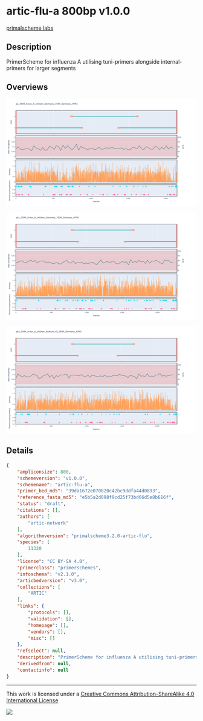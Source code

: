 # artic-flu-a 800bp v1.0.0

[primalscheme labs](https://labs.primalscheme.com/detail/artic-flu-a/800/v1.0.0)

## Description

PrimerScheme for influenza A utilising tuni-primers alongside internal-primers for larger segments

## Overviews

![pa_1934_Avian_A_chicken_Germany_1934_Germany_H7N1.png](work/pa_1934_Avian_A_chicken_Germany_1934_Germany_H7N1.png)

![pb1_1934_Avian_A_chicken_Germany_1934_Germany_H7N1.png](work/pb1_1934_Avian_A_chicken_Germany_1934_Germany_H7N1.png)

![pb2_1934_Avian_A_chicken_Rostock_45_1934_Germany_H7N1.png](work/pb2_1934_Avian_A_chicken_Rostock_45_1934_Germany_H7N1.png)

## Details

```json
{
    "ampliconsize": 800,
    "schemeversion": "v1.0.0",
    "schemename": "artic-flu-a",
    "primer_bed_md5": "39da1672e070820c42bc9ddfa44d0893",
    "reference_fasta_md5": "e5b5a2d898f9cd25f73bd66d5e8b616f",
    "status": "draft",
    "citations": [],
    "authors": [
        "artic-network"
    ],
    "algorithmversion": "primalscheme3.2.0-artic-flu",
    "species": [
        11320
    ],
    "license": "CC BY-SA 4.0",
    "primerclass": "primerschemes",
    "infoschema": "v2.1.0",
    "articbedversion": "v3.0",
    "collections": [
        "ARTIC"
    ],
    "links": {
        "protocols": [],
        "validation": [],
        "homepage": [],
        "vendors": [],
        "misc": []
    },
    "refselect": null,
    "description": "PrimerScheme for influenza A utilising tuni-primers alongside internal-primers for larger segments",
    "derivedfrom": null,
    "contactinfo": null
}
```



------------------------------------------------------------------------

This work is licensed under a [Creative Commons Attribution-ShareAlike 4.0 International License](http://creativecommons.org/licenses/by-sa/4.0/) 

![](https://i.creativecommons.org/l/by-sa/4.0/88x31.png)